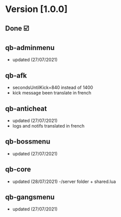 # Version [1.0.0]

## Done ☑️

## qb-adminmenu

- updated (27/07/2021)

## qb-afk

- secondsUntilKick=840 instead of 1400
- kick message been translate in french

## qb-anticheat

- updated (27/07/2021)
- logs and notifs translated in french

## qb-bossmenu

- updated (27/07/2021)

## qb-core

- updated (28/07/2021)
-/server folder + shared.lua

## qb-gangsmenu

- updated (27/07/2021)
